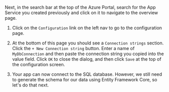 Next, in the search bar at the top of the Azure Portal, search for the App Service you created previously and click on it to navigate to the overview page.

1. Click on the `Configuration` link on the left nav to go to the configuration page.

1. At the bottom of this page you should see a `Connection strings` section.  Click the `+ New Connection string` button.  Enter a name of `MyDbConnection` and then paste the connection string you copied into the value field.  Click `OK` to close the dialog, and then click `Save` at the top of the configuration screen.

1. Your app can now connect to the SQL database.  However, we still need to generate the schema for our data using Entity Framework Core, so let's do that next.
